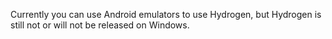Currently you can use Android emulators to use Hydrogen, but Hydrogen is still not or will not be released on Windows.